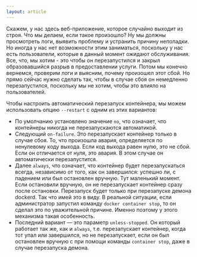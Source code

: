 ```yaml
---
layout: article
---
```

Скажем, у нас здесь веб-приложение, которое случайно выходит из строя. Что мы делаем, если такое произошло? Ну мы должны просмотреть логи, выявить проблему и устранить причину неполадки. Но иногда у нас нет возможности этим заниматься, поскольку у нас есть пользователи, которые в данный момент ожидают обслуживания. Все, что, мы хотим - это чтобы он перезапустился и закрыл образовавшийся разрыв в предоставлении услуги. Потом мы конечно вернемся, проверим логи и выясним, почему произошел этот сбой. Но прямо сейчас нужно сделать так, чтобы в случае сбоя он немедленно перезапустился, поскольку мы не хотим, чтобы это влияло на пользователей.

Чтобы настроить автоматический перезапуск контейнера, мы можем использовать опцию `--restart` с одним из этих вариантов:

- По умолчанию установлено значение `no`, что означает, что контейнеры никогда не перезапускаются автоматикой.
- Следующий `on-failure`. Это перезапускает контейнер только в случае сбоя. То, что произошла авария, определяется по ненулевому коду выхода. Если код выхода равен нулю, это не сбой. Если он отличается от нуля, это авария. В этом случае он автоматически перезапустится.
- Далее `always`, что означает, что контейнер будет перезапускаться всегда, независимо от того, как он завершился: успешно ли, с падением или был остановлен вручную.
Тут маленький момент. Если остановили вручную, он не перезапускает контейнер сразу после остановки. Перезапуск будет только при перезапуске демона dockerd. Так что имей это в виду. В реальной ситуации, если администратор запустил команду `docker container stop`, то он сделал это по уважительной причине. Именно поэтому у этого механизма такая особенность.
- Последний вариант — это параметр `unless-stopped`. Он который работает так же, как и `always`, т.е. перезапускает контейнер, когда тот упал или завершился, но не перезапускает, если он был остановлен вручную с при помощи команды `container stop`, даже в случае перезапуска демона.
